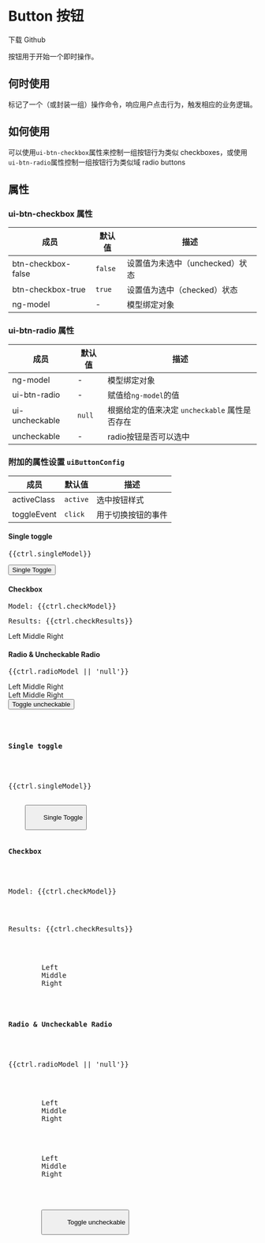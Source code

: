 # Button 按钮

<ui-button type="primary" icon="download">下载</ui-button>
<ui-button type="primary" icon="refresh" size="lg" loading="true">Github</ui-button>

按钮用于开始一个即时操作。

## 何时使用

标记了一个（或封装一组）操作命令，响应用户点击行为，触发相应的业务逻辑。

## 如何使用

可以使用`ui-btn-checkbox`属性来控制一组按钮行为类似 checkboxes，或使用 `ui-btn-radio`属性控制一组按钮行为类似域 radio buttons

## 属性

### ui-btn-checkbox 属性


| 成员 	| 默认值	| 描述	| 
| -------| ----| ---| 
| btn-checkbox-false	| `false`	|   设置值为未选中（unchecked）状态	| 
| btn-checkbox-true	| `true`	|   设置值为选中（checked）状态	| 
| ng-model		|  -		| 模型绑定对象	| 


### ui-btn-radio 属性

| 成员 	| 默认值	| 描述	| 
| -------| ----| ---| 
| ng-model		|  -		| 模型绑定对象	| 
| ui-btn-radio	| -	|   赋值给`ng-model`的值	| 
| ui-uncheckable	| `null`	|   根据给定的值来决定 `uncheckable` 属性是否存在	| 
| uncheckable	| -	|  radio按钮是否可以选中	| 

  
### 附加的属性设置 `uiButtonConfig`

| 成员 	| 默认值	| 描述	| 
| -------| ----| ---| 
| activeClass		|  `active`		| 选中按钮样式	| 
| toggleEvent	| `click` | 用于切换按钮的事件 | 


<div class="bs-example">
<div>
    <h4>Single toggle</h4>
    <pre>{{ctrl.singleModel}}</pre>
    <button type="button" class="btn btn-primary" ng-model="ctrl.singleModel" ui-btn-checkbox btn-checkbox-true="1" btn-checkbox-false="0">
        Single Toggle
    </button>
    <h4>Checkbox</h4>
    <pre>Model: {{ctrl.checkModel}}</pre>
    <pre>Results: {{ctrl.checkResults}}</pre>
    <div class="btn-group">
        <label class="btn btn-primary" ng-model="ctrl.checkModel.left" ui-btn-checkbox>Left</label>
        <label class="btn btn-primary" ng-model="ctrl.checkModel.middle" ui-btn-checkbox>Middle</label>
        <label class="btn btn-primary" ng-model="ctrl.checkModel.right" ui-btn-checkbox>Right</label>
    </div>
    <h4>Radio &amp; Uncheckable Radio</h4>
    <pre>{{ctrl.radioModel || 'null'}}</pre>
    <div class="btn-group">
        <label class="btn btn-primary" ng-model="ctrl.radioModel" ui-btn-radio="'Left'">Left</label>
        <label class="btn btn-primary" ng-model="ctrl.radioModel" ui-btn-radio="'Middle'">Middle</label>
        <label class="btn btn-primary" ng-model="ctrl.radioModel" ui-btn-radio="'Right'">Right</label>
    </div>
    <div class="btn-group">
        <label class="btn btn-success" ng-model="ctrl.radioModel" ui-btn-radio="'Left'" uncheckable>Left</label>
        <label class="btn btn-success" ng-model="ctrl.radioModel" ui-btn-radio="'Middle'" uncheckable>Middle</label>
        <label class="btn btn-success" ng-model="ctrl.radioModel" ui-btn-radio="'Right'" ui-uncheckable="ctrl.uncheckable">Right</label>
    </div>
    <div>
        <button class="btn btn-default" ng-click="ctrl.uncheckable = !ctrl.uncheckable">
            Toggle uncheckable
        </button>
    </div>
</div>
</div>
<ui-clipboard clipboard-target="clipboard1"></ui-clipboard>
<div class="highlight" id="clipboard1">
<pre>
<div>
    <h4>Single toggle</h4>
    <pre>{{ctrl.singleModel}}</pre>
    <button type="button" class="btn btn-primary" ng-model="ctrl.singleModel" ui-btn-checkbox btn-checkbox-true="1" btn-checkbox-false="0">
        Single Toggle
    </button>
    <h4>Checkbox</h4>
    <pre>Model: {{ctrl.checkModel}}</pre>
    <pre>Results: {{ctrl.checkResults}}</pre>
    <div class="btn-group">
        <label class="btn btn-primary" ng-model="ctrl.checkModel.left" ui-btn-checkbox>Left</label>
        <label class="btn btn-primary" ng-model="ctrl.checkModel.middle" ui-btn-checkbox>Middle</label>
        <label class="btn btn-primary" ng-model="ctrl.checkModel.right" ui-btn-checkbox>Right</label>
    </div>
    <h4>Radio &amp; Uncheckable Radio</h4>
    <pre>{{ctrl.radioModel || 'null'}}</pre>
    <div class="btn-group">
        <label class="btn btn-primary" ng-model="ctrl.radioModel" ui-btn-radio="'Left'">Left</label>
        <label class="btn btn-primary" ng-model="ctrl.radioModel" ui-btn-radio="'Middle'">Middle</label>
        <label class="btn btn-primary" ng-model="ctrl.radioModel" ui-btn-radio="'Right'">Right</label>
    </div>
    <div class="btn-group">
        <label class="btn btn-success" ng-model="ctrl.radioModel" ui-btn-radio="'Left'" uncheckable>Left</label>
        <label class="btn btn-success" ng-model="ctrl.radioModel" ui-btn-radio="'Middle'" uncheckable>Middle</label>
        <label class="btn btn-success" ng-model="ctrl.radioModel" ui-btn-radio="'Right'" ui-uncheckable="ctrl.uncheckable">Right</label>
    </div>
    <div>
        <button class="btn btn-default" ng-click="ctrl.uncheckable = !ctrl.uncheckable">
            Toggle uncheckable
        </button>
    </div>
</div>

</pre>
</div>